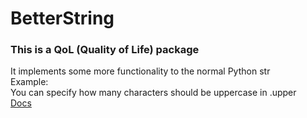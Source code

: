 # BetterString
### This is a QoL (Quality of Life) package   
It implements some more functionality to the normal Python str    
Example:   
You can specify how many characters should be uppercase in .upper   
[Docs](https://github.com/DrBumm/BetterString/blob/0844fc708003feddbacff73eb12e189c1d00c4fa/docs/README.md)
